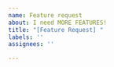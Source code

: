 ```yaml
---
name: Feature request
about: I need MORE FEATURES!
title: "[Feature Request] "
labels: ''
assignees: ''

---
```


<!-- Describe what do you like to have in fzf.kak. If possible, please propose a way how it could be implemented -->
